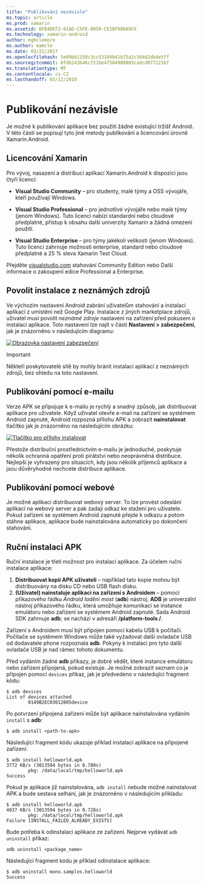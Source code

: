 ```yaml
---
title: "Publikování nezávisle"
ms.topic: article
ms.prod: xamarin
ms.assetid: 6FB4DEF2-01AD-C5FE-0950-CE1BF088A9C6
ms.technology: xamarin-android
author: mgmclemore
ms.author: mamcle
ms.date: 03/21/2017
ms.openlocfilehash: 5e09bb1150c3cc53104b41b75a2c3d4d2db4e5ff
ms.sourcegitcommit: 0fdb243b46cf21be47584900805cadcd077121bf
ms.translationtype: MT
ms.contentlocale: cs-CZ
ms.lasthandoff: 03/12/2018
---
```

# <a name="publishing-independently"></a>Publikování nezávisle

Je možné k publikování aplikace bez použití žádné existující tržišť Android. V této části se popisují tyto jiné metody publikování a licencování úrovně Xamarin.Android.


## <a name="xamarin-licensing"></a>Licencování Xamarin

Pro vývoj, nasazení a distribuci aplikací Xamarin.Android k dispozici jsou čtyři licencí:

-   **Visual Studio Community** &ndash; pro studenty, malé týmy a OSS vývojáře, kteří používají Windows.

-   **Visual Studio Professional** &ndash; pro jednotlivé vývojáře nebo malé týmy (jenom Windows). Tuto licenci nabízí standardní nebo cloudové předplatné, přístup k obsahu další univerzity Xamarin a žádná omezení použití.

-   **Visual Studio Enterprise** &ndash; pro týmy jakékoli velikosti (jenom Windows). Tuto licenci zahrnuje možnosti enterprise, standard nebo cloudové předplatné a 25 % sleva Xamarin Test Cloud.

Přejděte [visualstudio.com](https://www.visualstudio.com/xamarin/) stahování Community Edition nebo Další informace o zakoupení edice Professional a Enterprise.


## <a name="allow-installation-from-unknown-sources"></a>Povolit instalace z neznámých zdrojů

Ve výchozím nastavení Android zabrání uživatelům stahování a instalaci aplikací z umístění než Google Play. Instalace z jiných marketplace zdrojů, uživatel musí povolit *neznámé zdroje* nastavení na zařízení před pokusem o instalaci aplikace. Toto nastavení lze najít v části **Nastavení > zabezpečení**, jak je znázorněno v následujícím diagramu:

[![Obrazovka nastavení zabezpečení](publishing-independently-images/settings.png)](publishing-independently-images/settings.png#lightbox)


> [!IMPORTANT]
> Někteří poskytovatelé sítě by mohly bránit instalaci aplikací z neznámých zdrojů, bez ohledu na toto nastavení.



## <a name="publishing-by-e-mail"></a>Publikování pomocí e-mailu

Verze APK se připojuje k e-mailu je rychlý a snadný způsob, jak distribuovat aplikace pro uživatele. Když uživatel otevře e-mail na zařízení se systémem Android zapnuté, Android rozpozná přílohu APK a zobrazit **nainstalovat** tlačítko jak je znázorněno na následujícím obrázku:

[![Tlačítko pro přílohy instalovat](publishing-independently-images/publishing-via-email.png)](publishing-independently-images/publishing-via-email.png#lightbox)

Přestože distribuční prostřednictvím e-mailu je jednoduché, poskytuje několik ochranná opatření proti pirátství nebo neoprávněná distribuce. Nejlepší je vyhrazený pro situacích, kdy jsou několik příjemců aplikace a jsou důvěryhodné nechcete distribuce aplikace.


## <a name="publishing-by-web"></a>Publikování pomocí webové

Je možné aplikaci distribuovat webový server. To lze provést odeslání aplikací na webový server a pak zadají odkaz ke stažení pro uživatele. Pokud zařízení se systémem Android zapnuté přejde k odkazu a potom stáhne aplikace, aplikace bude nainstalována automaticky po dokončení stahování.


## <a name="manually-installing-an-apk"></a>Ruční instalaci APK

Ruční instalace je třetí možnost pro instalaci aplikace. Za účelem ruční instalace aplikace:

1.   **Distribuovat kopii APK uživateli** &ndash; například tato kopie mohou být distribuovány na disku CD nebo USB flash disku.
1.   **(Uživatel) nainstaluje aplikaci na zařízení s Androidem** &ndash; pomocí příkazového řádku *Android ladění most* (**adb**) nástroj. **ADB** je univerzální nástroj příkazového řádku, která umožňuje komunikaci se instance emulátoru nebo zařízení se systémem Android zapnuté. Sada Android SDK zahrnuje **adb**; se nachází v adresáři  **<sdk>/platform-tools /**.

Zařízení s Androidem musí být připojen pomocí kabelu USB k počítači.
Počítače se systémem Windows může také vyžadovat další ovladače USB od dodavatele phone rozpoznala **adb**. Pokyny k instalaci pro tyto další ovladače USB je nad rámec tohoto dokumentu.

Před vydáním žádné **adb** příkazy, je dobré vědět, které instance emulátoru nebo zařízení připojená, pokud existuje. Je možné zobrazit seznam co je připojen pomocí `devices` příkaz, jak je předvedeno v následující fragment kódu:

```shell
$ adb devices
List of devices attached
        0149B2EC03012005device
```

Po potvrzení připojená zařízení může být aplikace nainstalována vydáním `install` s **adb**:

```shell
$ adb install <path-to-apk>
```

Následující fragment kódu ukazuje příklad instalaci aplikace na připojené zařízení:

```shell
$ adb install helloworld.apk
3772 KB/s (3013594 bytes in 0.780s)
        pkg: /data/local/tmp/helloworld.apk
Success
```

Pokud je aplikace již nainstalována, `adb install` nebude možné nainstalovat APK a bude sestava selhání, jak je znázorněno v následujícím příkladu:

```shell
$ adb install helloworld.apk
4037 KB/s (3013594 bytes in 0.728s)
        pkg: /data/local/tmp/helloworld.apk
Failure [INSTALL_FAILED_ALREADY_EXISTS]
```

Bude potřeba k odinstalaci aplikace ze zařízení. Nejprve vydávat `adb uninstall` příkaz:

```shell
adb uninstall <package_name>
```

Následující fragment kódu je příklad odinstalace aplikace:

```shell
$ adb uninstall mono.samples.helloworld
Success
```
